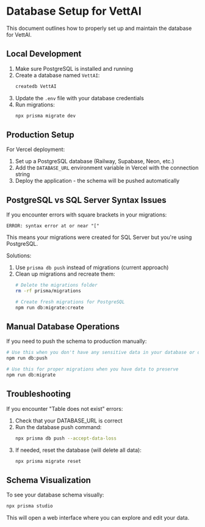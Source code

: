 # Database Setup for VettAI

This document outlines how to properly set up and maintain the database for VettAI.

## Local Development

1. Make sure PostgreSQL is installed and running
2. Create a database named `VettAI`:
   ```bash
   createdb VettAI
   ```
3. Update the `.env` file with your database credentials
4. Run migrations:
   ```bash
   npx prisma migrate dev
   ```

## Production Setup

For Vercel deployment:

1. Set up a PostgreSQL database (Railway, Supabase, Neon, etc.)
2. Add the `DATABASE_URL` environment variable in Vercel with the connection string
3. Deploy the application - the schema will be pushed automatically

## PostgreSQL vs SQL Server Syntax Issues

If you encounter errors with square brackets in your migrations:

```
ERROR: syntax error at or near "["
```

This means your migrations were created for SQL Server but you're using PostgreSQL. 

Solutions:
1. Use `prisma db push` instead of migrations (current approach)
2. Clean up migrations and recreate them:
   ```bash
   # Delete the migrations folder
   rm -rf prisma/migrations
   
   # Create fresh migrations for PostgreSQL 
   npm run db:migrate:create
   ```

## Manual Database Operations

If you need to push the schema to production manually:

```bash
# Use this when you don't have any sensitive data in your database or during initial setup
npm run db:push

# Use this for proper migrations when you have data to preserve
npm run db:migrate
```

## Troubleshooting

If you encounter "Table does not exist" errors:

1. Check that your DATABASE_URL is correct
2. Run the database push command:
   ```bash
   npx prisma db push --accept-data-loss
   ```
3. If needed, reset the database (will delete all data):
   ```bash
   npx prisma migrate reset
   ```

## Schema Visualization

To see your database schema visually:

```bash
npx prisma studio
```

This will open a web interface where you can explore and edit your data. 